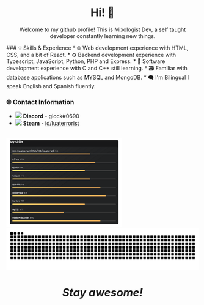 <h1 align="center"> Hi! 👋</h1>

<p align="center">Welcome to my github profile! This is Mixologist Dev, a self taught developer constantly learning new things.</p>
### 💡 Skills & Experience
* 🌐 Web development experience with HTML, CSS, and a bit of React.
* ⚙️ Backend development experience with Typescript, JavaScript, Python, PHP and Express.
* 🔩 Software development experience with C and C++ still learning.
* 🗃️ Familiar with database applications such as MYSQL and MongoDB.
* 🗨 I'm Bilingual I speak English and Spanish fluently.

### 🌐 Contact Information
* ![](smalldiscord.png) **Discord** - glock#0690
* ![](smallsteam.png) **Steam** - [id/luaterrorist](https://steamcommunity.com/id/luaterrorist)
 <br>
 <img src="https://github.com/Mixologist6105/Mixologist6105/blob/main/srcs/my_skills.png" width="60%" height="60%">
 <img src="https://raw.githubusercontent.com/Mixologist6105/Mixologist6105/b4015f0f2c5a41d7224d14dba2649f815ce4ef36/srcs/grid-snake.svg">

<h1 align="center"><i>Stay awesome!</i></h1>
